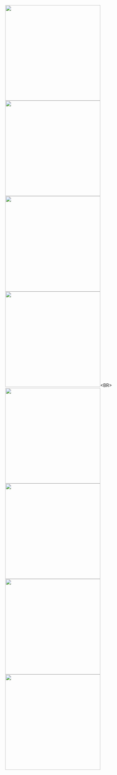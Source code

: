 [<img src="https://raw.githubusercontent.com/XReyRobert/VideotexPagesRepository/master//VideotexPages/thumbnails/E.BIG.APPLE.png" width="300">](http://212.47.238.202/minitel/minitel-loader.html?url=https://raw.githubusercontent.com/XReyRobert/VideotexPagesRepository/master//VideotexPages/E.BIG.APPLE)<BR>
[<img src="https://raw.githubusercontent.com/XReyRobert/VideotexPagesRepository/master//VideotexPages/thumbnails/E.BIG.DEBUT.png" width="300">](http://212.47.238.202/minitel/minitel-loader.html?url=https://raw.githubusercontent.com/XReyRobert/VideotexPagesRepository/master//VideotexPages/E.BIG.DEBUT)<BR>
[<img src="https://raw.githubusercontent.com/XReyRobert/VideotexPagesRepository/master//VideotexPages/thumbnails/E.BIG.SCREEN2.png" width="300">](http://212.47.238.202/minitel/minitel-loader.html?url=https://raw.githubusercontent.com/XReyRobert/VideotexPagesRepository/master//VideotexPages/E.BIG.SCREEN2)<BR>
[<img src="https://raw.githubusercontent.com/XReyRobert/VideotexPagesRepository/master//VideotexPages/thumbnails/E.BIG.SCREEN_.png" width="300">](http://212.47.238.202/minitel/minitel-loader.html?url=https://raw.githubusercontent.com/XReyRobert/VideotexPagesRepository/master//VideotexPages/E.BIG.SCREEN_)<BR>
[<img src="https://raw.githubusercontent.com/XReyRobert/VideotexPagesRepository/master//VideotexPages/thumbnails/E.GILBERT1.png" width="300">](http://212.47.238.202/minitel/minitel-loader.html?url=https://raw.githubusercontent.com/XReyRobert/VideotexPagesRepository/master//VideotexPages/E.GILBERT1)<BR>
[<img src="https://raw.githubusercontent.com/XReyRobert/VideotexPagesRepository/master//VideotexPages/thumbnails/E.GILBERT2.png" width="300">](http://212.47.238.202/minitel/minitel-loader.html?url=https://raw.githubusercontent.com/XReyRobert/VideotexPagesRepository/master//VideotexPages/E.GILBERT2)<BR>
[<img src="https://raw.githubusercontent.com/XReyRobert/VideotexPagesRepository/master//VideotexPages/thumbnails/E.GILBERT3.png" width="300">](http://212.47.238.202/minitel/minitel-loader.html?url=https://raw.githubusercontent.com/XReyRobert/VideotexPagesRepository/master//VideotexPages/E.GILBERT3)<BR>
[<img src="https://raw.githubusercontent.com/XReyRobert/VideotexPagesRepository/master//VideotexPages/thumbnails/E.SPRINGTIME.png" width="300">](http://212.47.238.202/minitel/minitel-loader.html?url=https://raw.githubusercontent.com/XReyRobert/VideotexPagesRepository/master//VideotexPages/E.SPRINGTIME)<BR>
